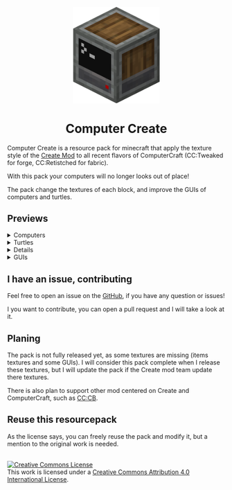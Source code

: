 <p align=center><img src="docs/full_logo.png" width=200px></p>

<h1 align=center>Computer Create</h1>

Computer Create is a resource pack for minecraft that apply the texture style of the [Create Mod](https://modrinth.com/mod/create) to all recent flavors of ComputerCraft (CC:Tweaked for forge, CC:Retistched for fabric).

With this pack your computers will no longer looks out of place!

The pack change the textures of each block, and improve the GUIs of computers and turtles.

## Previews

<details>
<summary>Computers</summary>
<br>

![Normal computer](screenshots/Normal%20computer.png)

![Advanced computer](screenshots/Advanced%20computer.png)

![The three types of computers](screenshots/All%20computers%20variants.png)

</details>

<details>
<summary>Turtles</summary>

![Both turtles](screenshots/Both%20turtles.png)

![Colored turtles](screenshots/Colored%20turtles.png)

</details>

<details>
<sumary> Small example setups </summary>

![Small setup example](screenshots/Small%20setup%20example.png)

![Setup with all modem types](screenshots/All%20modem%20variants.png)

</details>

<details>
<summary> GUIs </summary>

![Normal computer GUI](screenshots/Normal%20computer%20GUI.png)

![Advanced computer GUI](screenshots/Advanced%20computer%20GUI.png)

![Command computer GUI](screenshots/Command%20computer%20GUI.png)

![Normal pocket computer GUI](screenshots/Normal%20pocket%20compuer%20GUI.png)

![Advanced pocket computer GUI](screenshots/Advanced%20pocket%20computer%20GUI.png)

</details>

## I have an issue, contributing

Feel free to open an issue on the [GitHub](https://github.com/ascpial/ComputerCreate), if you have any question or issues!

I you want to contribute, you can open a pull request and I will take a look at it.

## Planing

The pack is not fully released yet, as some textures are missing (items textures and some GUIs).
I will consider this pack complete when I release these textures, but I will update the pack if the Create mod team update there textures.

There is also plan to support other mod centered on Create and ComputerCraft, such as [CC:CB](https://modrinth.com/mod/cccbridge).

## Reuse this resourcepack

As the license says, you can freely reuse the pack and modify it, but a mention to the original work is needed.

<br> <a rel="license" href="http://creativecommons.org/licenses/by/4.0/"><img alt="Creative Commons License" style="border-width:0" src="https://i.creativecommons.org/l/by/4.0/88x31.png" /></a><br />This work is licensed under a <a rel="license" href="http://creativecommons.org/licenses/by/4.0/">Creative Commons Attribution 4.0 International License</a>.